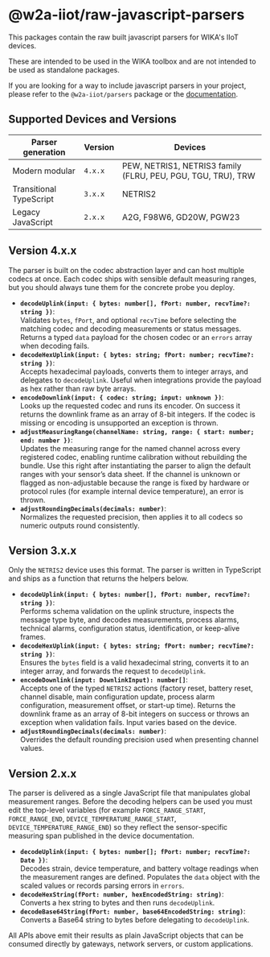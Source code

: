 # @w2a-iiot/raw-javascript-parsers

This packages contain the raw built javascript parsers for WIKA's IIoT devices.

These are intended to be used in the WIKA toolbox and are not intended to be used as standalone packages.

If you are looking for a way to include javascript parsers in your project, please refer to the `@w2a-iiot/parsers` package or the [documentation](https://wika-group.github.io/javascript_parsers/).

<!-- #region devices-and-apis -->
## Supported Devices and Versions
<!-- #region devices-versions-table -->
| Parser generation       | Version | Devices                                                                           |
|-------------------------|---------|-----------------------------------------------------------------------------------|
| Modern modular          | `4.x.x` | PEW, NETRIS1, NETRIS3 family (FLRU, PEU, PGU, TGU, TRU), TRW                      |
| Transitional TypeScript | `3.x.x` | NETRIS2                                                                           |
| Legacy JavaScript       | `2.x.x` | A2G, F98W6, GD20W, PGW23                                                          |
<!-- #endregion devices-versions-table -->

## Version 4.x.x

The parser is built on the codec abstraction layer and can host multiple codecs at once. Each codec ships with sensible default measuring ranges, but you should always tune them for the concrete probe you deploy.

- **`decodeUplink(input: { bytes: number[], fPort: number, recvTime?: string })`**:<br>
    Validates `bytes`, `fPort`, and optional `recvTime` before selecting the matching codec and decoding measurements or status messages. Returns a typed `data` payload for the chosen codec or an `errors` array when decoding fails.
- **`decodeHexUplink(input: { bytes: string; fPort: number; recvTime?: string })`**:<br>
    Accepts hexadecimal payloads, converts them to integer arrays, and delegates to `decodeUplink`. Useful when integrations provide the payload as hex rather than raw byte arrays.
- **`encodeDownlink(input: { codec: string; input: unknown })`**:<br>
    Looks up the requested codec and runs its encoder. On success it returns the downlink frame as an array of 8-bit integers. If the codec is missing or encoding is unsupported an exception is thrown.
- **`adjustMeasuringRange(channelName: string, range: { start: number; end: number })`**:<br>
    Updates the measuring range for the named channel across every registered codec, enabling runtime calibration without rebuilding the bundle. Use this right after instantiating the parser to align the default ranges with your sensor’s data sheet. If the channel is unknown or flagged as non-adjustable because the range is fixed by hardware or protocol rules (for example internal device temperature), an error is thrown.
- **`adjustRoundingDecimals(decimals: number)`**:<br>
    Normalizes the requested precision, then applies it to all codecs so numeric outputs round consistently.

## Version 3.x.x

Only the `NETRIS2` device uses this format.
The parser is written in TypeScript and ships as a function that returns the helpers below.

- **`decodeUplink(input: { bytes: number[], fPort: number, recvTime?: string })`**:<br>
    Performs schema validation on the uplink structure, inspects the message type byte, and decodes measurements, process alarms, technical alarms, configuration status, identification, or keep-alive frames.
- **`decodeHexUplink(input: { bytes: string; fPort: number; recvTime?: string })`**:<br>
   Ensures the `bytes` field is a valid hexadecimal string, converts it to an integer array, and forwards the request to `decodeUplink`.
- **`encodeDownlink(input: DownlinkInput): number[]`**:<br>
    Accepts one of the typed `NETRIS2` actions (factory reset, battery reset, channel disable, main configuration update, process alarm configuration, measurement offset, or start-up time). Returns the downlink frame as an array of 8-bit integers on success or throws an exception when validation fails. Input varies based on the device.
- **`adjustRoundingDecimals(decimals: number)`**:<br>
    Overrides the default rounding precision used when presenting channel values.

## Version 2.x.x

The parser is delivered as a single JavaScript file that manipulates global measurement ranges. Before the decoding helpers can be used you must edit the top-level variables (for example `FORCE_RANGE_START`, `FORCE_RANGE_END`, `DEVICE_TEMPERATURE_RANGE_START`, `DEVICE_TEMPERATURE_RANGE_END`) so they reflect the sensor-specific measuring span published in the device documentation.

- **`decodeUplink(input: { bytes: number[]; fPort: number; recvTime?: Date })`**:<br>
    Decodes strain, device temperature, and battery voltage readings when the measurement ranges are defined. Populates the `data` object with the scaled values or records parsing errors in `errors`.
- **`decodeHexString(fPort: number, hexEncodedString: string)`**:<br>
    Converts a hex string to bytes and then runs `decodeUplink`.
- **`decodeBase64String(fPort: number, base64EncodedString: string)`**:<br>
    Converts a Base64 string to bytes before delegating to `decodeUplink`.

All APIs above emit their results as plain JavaScript objects that can be consumed directly by gateways, network servers, or custom applications.
<!-- #endregion devices-and-apis -->
